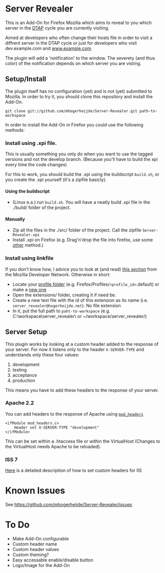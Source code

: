 # Server Revealer
This is an Add-On for Firefox Mozilla which aims to reveal to you which server in the [DTAP](http://en.wikipedia.org/wiki/Development,_testing,_acceptance_and_production) cycle you are currently visiting.

Aimed at developers who often change their hosts file in order to visit a diffrent server in the DTAP cycle or just for developers who visit dev.example.com and www.example.com.

The plugin will add a 'notification' to the window. The severety (and thus color) of the notification depends on which server you are visting.

## Setup/Install

The plugin itself has no configuration (yet) and is not (yet) submitted to Mozilla. In order to try it, you should clone this repository and install the Add-On.

`git clone git://github.com/mhogerheijde/Server-Revealer.git path-to-workspace`

In order to install the Add-On in Firefox you could use the following methods:

### Install using .xpi file.

This is usually something you only do when you want to use the tagged versions and not the develop branch. (Because you'll have to build the xpi every time the code changes)

For this to work, you should build the .xpi using the buildscript `build.sh`, or you create the .xpi yourself (it's a zipfile basicly).

#### Using the buildscript

* (Linux e.a.) run `build.sh`. You will have a neatly build .xpi file in the ./build/ folder of the project.

#### Manually

* Zip all the files in the ./src/ folder of the project. Call the zipfile `Server-Revealer.xpi`
* Install .xpi on Firefox (e.g. Drag'n'drop the file into firefox, use some [other](http://www.google.com/search?q=firefox+how+to+install+xpi) method.)

### Install using linkfile

If you don't know how, I advice you to look at (and read) [this section](https://developer.mozilla.org/en/Building_an_Extension#Test) from the Mozilla Developer Network. Otherwise in short:

* Locate your [profile folder](http://kb.mozillazine.org/Profile_folder) (e.g. Firefox/Profiles/`<profile_id>`.default) or make a [new one](http://kb.mozillazine.org/Profile_manager)
* Open the extensions/ folder, creating it if need be.
* Create a new text file with the id of this extension as its name (i.e. `server_revealer@hogerheijde.net`). No file extension
* In it, put the full path to `paht-to-workspace`  (e.g. C:\workspace\server\_revealer\ or ~/workspace/server\_revealer/)

## Server Setup

This plugin works by looking at a custom header added to the response of your server. For now it listens only to the header `X-SERVER-TYPE` and understands only these four values:

1. development
2. testing
3. acceptance 
4. production

This means you have to add these headers to the response of your server.

### Apache 2.2

You can add headers to the response of Apache using [`mod_headers`](http://httpd.apache.org/docs/2.0/mod/mod_headers.html)

	<ifModule mod_headers.c>
		Header set X-SERVER-TYPE "development"
	</ifModule>

This can be set within a .htaccess file or within the VirtualHost (Changes to the VirtualHost needs Apache to be reloaded).

### ISS 7

[Here](http://technet.microsoft.com/en-us/library/cc753133\(v=ws.10\).aspx) is a detailed description of how to set custom headers for IIS

# Known Issues

See https://github.com/mhogerheijde/Server-Revealer/issues

# To Do

* Make Add-On configurable
 * Custom header name
 * Custom header values
 * Custom theming?
* Easy accessable enable/disable button
* Logo/Image for the Add-On
